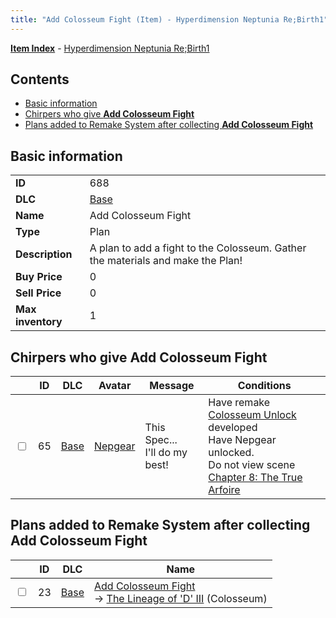 ```yaml
---
title: "Add Colosseum Fight (Item) - Hyperdimension Neptunia Re;Birth1"
---
```


[**Item Index**](/neptunia/rb1/item/index.html) - [Hyperdimension Neptunia Re;Birth1](/neptunia/rb1)

## Contents

- [Basic information](#basic-information)
- [Chirpers who give **Add Colosseum Fight**](#chirpers-who-give-add-colosseum-fight)
- [Plans added to Remake System after collecting **Add Colosseum Fight**](#plans-added-to-remake-system-after-collecting-add-colosseum-fight)

## Basic information

|   |   |
| -- | -- |
| **ID** | 688 |
| **DLC** | [Base](/neptunia/rb1/dlc/1-base.html) |
| **Name** | Add Colosseum Fight |
| **Type** | Plan |
| **Description** | A plan to add a fight to the Colosseum. Gather the materials and make the Plan! |
| **Buy Price** | 0 |
| **Sell Price** | 0 |
| **Max inventory** | 1 |

## Chirpers who give **Add Colosseum Fight**

|    | ID | DLC | Avatar | Message | Conditions |
| -- | -- | --- | ------ | ------- | ---------- |
| <input type="checkbox" id="rb1-chirper-event-1-65" class="trackbox" /> | 65 | [Base](/neptunia/rb1/dlc/1-base.html) | [Nepgear](/neptunia/rb1/avatar/1-32-nepgear.html) | This Spec...<br />I'll do my best! | Have remake [Colosseum Unlock](/neptunia/rb1/remake/1-18-colosseum-unlock.html) developed<br />Have Nepgear unlocked.<br />Do not view scene [Chapter 8: The True Arfoire](/neptunia/rb1/scene/1-807-chapter-8-the-true-arfoire.html) |

## Plans added to Remake System after collecting **Add Colosseum Fight**

|    | ID | DLC | Name |
| -- | -- | --- | ---- |
| <input type="checkbox" id="rb1-remake-1-23" class="trackbox" /> | 23 | [Base](/neptunia/rb1/dlc/1-base.html) | [Add Colosseum Fight](/neptunia/rb1/remake/1-23-add-colosseum-fight.html)<br />→ [The Lineage of 'D' III](/neptunia/rb1/colosseum/1-2029-the-lineage-of-d-iii.html) (Colosseum) |